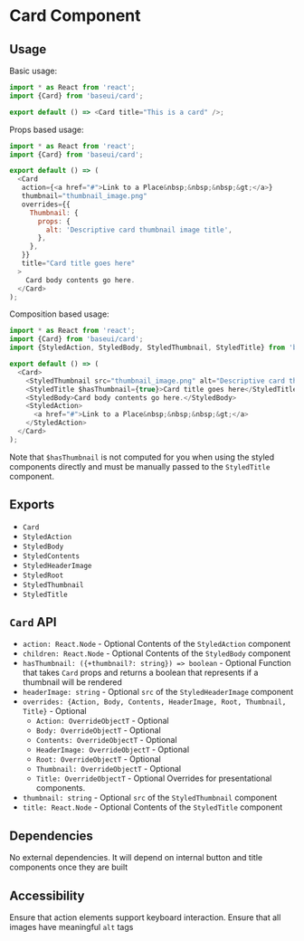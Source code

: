 # Card Component

## Usage

Basic usage:

```javascript
import * as React from 'react';
import {Card} from 'baseui/card';

export default () => <Card title="This is a card" />;
```

Props based usage:

```javascript
import * as React from 'react';
import {Card} from 'baseui/card';

export default () => (
  <Card
   action={<a href="#">Link to a Place&nbsp;&nbsp;&nbsp;&gt;</a>}
   thumbnail="thumbnail_image.png"
   overrides={{
     Thumbnail: {
       props: {
         alt: 'Descriptive card thumbnail image title',
       },
     },
   }}
   title="Card title goes here"
  >
    Card body contents go here.
  </Card>
);
```

Composition based usage:

```javascript
import * as React from 'react';
import {Card} from 'baseui/card';
import {StyledAction, StyledBody, StyledThumbnail, StyledTitle} from 'baseui/card';

export default () => (
  <Card>
    <StyledThumbnail src="thumbnail_image.png" alt="Descriptive card thumbnail image title" />
    <StyledTitle $hasThumbnail={true}>Card title goes here</StyledTitle>
    <StyledBody>Card body contents go here.</StyledBody>
    <StyledAction>
      <a href="#">Link to a Place&nbsp;&nbsp;&nbsp;&gt;</a>
    </StyledAction>
  </Card>
);
```

Note that `$hasThumbnail` is not computed for you when using the styled components directly and must
be manually passed to the `StyledTitle` component.

## Exports

* `Card`
* `StyledAction`
* `StyledBody`
* `StyledContents`
* `StyledHeaderImage`
* `StyledRoot`
* `StyledThumbnail`
* `StyledTitle`

## `Card` API

* `action: React.Node` - Optional
  Contents of the `StyledAction` component
* `children: React.Node` - Optional
  Contents of the `StyledBody` component
* `hasThumbnail: ({+thumbnail?: string}) => boolean` - Optional
  Function that takes `Card` props and returns a boolean that represents if a thumbnail will be rendered
* `headerImage: string` - Optional
  `src` of the `StyledHeaderImage` component
* `overrides: {Action, Body, Contents, HeaderImage, Root, Thumbnail, Title}` - Optional
  * `Action: OverrideObjectT` - Optional
  * `Body: OverrideObjectT` - Optional
  * `Contents: OverrideObjectT` - Optional
  * `HeaderImage: OverrideObjectT` - Optional
  * `Root: OverrideObjectT` - Optional
  * `Thumbnail: OverrideObjectT` - Optional
  * `Title: OverrideObjectT` - Optional
    Overrides for presentational components.
* `thumbnail: string` - Optional
  `src` of the `StyledThumbnail` component
* `title: React.Node` - Optional
  Contents of the `StyledTitle` component

## Dependencies

No external dependencies. It will depend on internal button and title components once they are built

## Accessibility

Ensure that action elements support keyboard interaction.
Ensure that all images have meaningful `alt` tags
